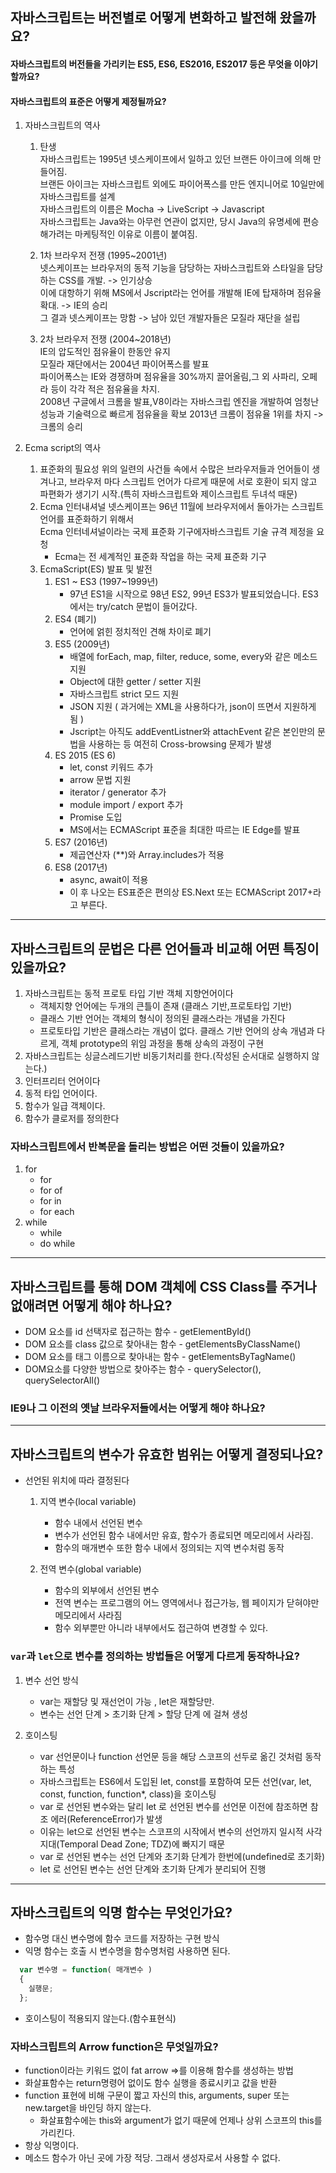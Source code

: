 ## 자바스크립트는 버전별로 어떻게 변화하고 발전해 왔을까요? 
#### 자바스크립트의 버전들을 가리키는 ES5, ES6, ES2016, ES2017 등은 무엇을 이야기할까요?
#### 자바스크립트의 표준은 어떻게 제정될까요?

1. 자바스크립트의 역사
    1. 탄생  
       자바스크립트는 1995년 넷스케이프에서 일하고 있던 브랜든 아이크에 의해 만들어짐.   
       브랜든 아이크는 자바스크립트 외에도 파이어폭스를 만든 엔지니어로 10일만에 자바스크립트를 설계  
       자바스크립트의 이름은 Mocha -> LiveScript -> Javascript   
       자바스크립트는 Java와는 아무런 연관이 없지만, 당시 Java의 유명세에 편승해가려는 마케팅적인 이유로 이름이 붙여짐.
    
    2. 1차 브라우저 전쟁 (1995~2001년)  
        넷스케이프는 브라우저의 동적 기능을 담당하는 자바스크립트와 스타일을 담당하는 CSS를 개발. -> 인기상승   
        이에 대항하기 위해 MS에서 Jscript라는 언어를 개발해 IE에 탑재하며 점유율 확대. -> IE의 승리  
        그 결과 넷스케이프는 망함 -> 남아 있던 개발자들은 모질라 재단을 설립
    3. 2차 브라우저 전쟁 (2004~2018년)  
       IE의 압도적인 점유율이 한동안 유지  
       모질라 재단에서는 2004년 파이어폭스를 발표   
       파이어폭스는 IE와 경쟁하며 점유율을 30%까지 끌어올림,그 외 사파리, 오페라 등이 각각 적은 점유율을 차지.  
       2008년 구글에서 크롬을 발표,V8이라는 자바스크립 엔진을 개발하여 엄청난 성능과 기술력으로 빠르게 점유율을 확보
       2013년 크롬이 점유율 1위를 차지 -> 크롬의 승리


2. Ecma script의 역사
    1. 표준화의 필요성
       위의 일련의 사건들 속에서 수많은 브라우저들과 언어들이 생겨나고, 브라우저 마다 스크립트 언어가 다르게 때문에 서로 호환이 되지 않고  
       파편화가 생기기 시작.(특히 자바스크립트와 제이스크립트 두녀석 때문)
    2. Ecma 인터내셔널
       넷스케이프는 96년 11월에 브라우저에서 돌아가는 스크립트 언어를 표준화하기 위해서  
       Ecma 인터네셔널이라는 국제 표준화 기구에자바스크립트 기술 규격 제정을 요청
       * Ecma는 전 세계적인 표준화 작업을 하는 국제 표준화 기구
    3. EcmaScript(ES) 발표 및 발전
       1. ES1 ~ ES3 (1997~1999년)
          * 97년 ES1을 시작으로 98년 ES2, 99년 ES3가 발표되었습니다. ES3에서는 try/catch 문법이 들어갔다.  
       2. ES4 (폐기)
          * 언어에 얽힌 정치적인 견해 차이로 폐기
       3. ES5 (2009년)
          * 배열에 forEach, map, filter, reduce, some, every와 같은 메소드 지원
          * Object에 대한 getter / setter 지원
          * 자바스크립트 strict 모드 지원
          * JSON 지원 ( 과거에는 XML을 사용하다가, json이 뜨면서 지원하게 됨 )
          * Jscript는 아직도 addEventListner와 attachEvent 같은 본인만의 문법을 사용하는 등 여전히 Cross-browsing 문제가 발생
       4. ES 2015 (ES 6)
          * let, const 키워드 추가
          * arrow 문법 지원
          * iterator / generator 추가
          * module import / export 추가
          * Promise 도입
          * MS에서는 ECMAScript 표준을 최대한 따르는 IE Edge를 발표
       5. ES7 (2016년)
          * 제곱연산자 (**)와 Array.includes가 적용
       6. ES8 (2017년)
          * async, await이 적용
          * 이 후 나오는 ES표준은 편의상 ES.Next 또는 ECMAScript 2017+라고 부른다.
***
## 자바스크립트의 문법은 다른 언어들과 비교해 어떤 특징이 있을까요?
1. 자바스크립트는 동적 프로토 타입 기반 객체 지향언어이다
   * 객체지향 언어에는 두개의 큰틀이 존재 (클래스 기반,프로토타입 기반)
   * 클래스 기반 언어는 객체의 형식이 정의된 클래스라는 개념을 가진다
   * 프로토타입 기반은 클래스라는 개념이 없다. 클래스 기반 언어의 상속 개념과 다르게, 객체 prototype의 위임 과정을 통해 상속의 과정이 구현
2. 자바스크립트는 싱글스레드기반 비동기처리를 한다.(작성된 순서대로 실행하지 않는다.)
3. 인터프리터 언어이다 
4. 동적 타입 언어이다.
5. 함수가 일급 객체이다.
6. 함수가 클로저를 정의한다
### 자바스크립트에서 반복문을 돌리는 방법은 어떤 것들이 있을까요?
1. for
   * for
   * for of
   * for in
   * for each
2. while
   * while
   * do while
***
## 자바스크립트를 통해 DOM 객체에 CSS Class를 주거나 없애려면 어떻게 해야 하나요?
* DOM 요소를 id 선택자로 접근하는 함수 - getElementById()
* DOM 요소를 class 값으로 찾아내는 함수 - getElementsByClassName()
* DOM 요소를 태그 이름으로 찾아내는 함수 - getElementsByTagName()
* DOM요소를 다양한 방법으로 찾아주는 함수 - querySelector(), querySelectorAll()
### IE9나 그 이전의 옛날 브라우저들에서는 어떻게 해야 하나요?
***
## 자바스크립트의 변수가 유효한 범위는 어떻게 결정되나요?
* 선언된 위치에 따라 결정된다
  1. 지역 변수(local variable)
     * 함수 내에서 선언된 변수
     * 변수가 선언된 함수 내에서만 유효, 함수가 종료되면 메모리에서 사라짐.
     * 함수의 매개변수 또한 함수 내에서 정의되는 지역 변수처럼 동작

  2. 전역 변수(global variable)
     * 함수의 외부에서 선언된 변수
     * 전역 변수는 프로그램의 어느 영역에서나 접근가능, 웹 페이지가 닫혀야만 메모리에서 사라짐
     * 함수 외부뿐만 아니라 내부에서도 접근하여 변경할 수 있다.


### `var`과 `let`으로 변수를 정의하는 방법들은 어떻게 다르게 동작하나요?
1. 변수 선언 방식
   * var는 재할당 및 재선언이 가능 , let은 재할당만.
   * 변수는 선언 단계 > 초기화 단계 > 할당 단계 에 걸쳐 생성

   
2. 호이스팅
   * var 선언문이나 function 선언문 등을 해당 스코프의 선두로 옮긴 것처럼 동작하는 특성
   * 자바스크립트는 ES6에서 도입된 let, const를 포함하여 모든 선언(var, let, const, function, function*, class)을 호이스팅
   * var 로 선언된 변수와는 달리 let 로 선언된 변수를 선언문 이전에 참조하면 참조 에러(ReferenceError)가 발생
   * 이유는  let으로 선언된 변수는 스코프의 시작에서 변수의 선언까지 일시적 사각지대(Temporal Dead Zone; TDZ)에 빠지기 때문
   * var 로 선언된 변수는 선언 단계와 초기화 단계가 한번에(undefined로 초기화)
   * let 로 선언된 변수는 선언 단계와 초기화 단계가 분리되어 진행
***
## 자바스크립트의 익명 함수는 무엇인가요?
* 함수명 대신 변수명에 함수 코드를 저장하는 구현 방식
* 익명 함수는 호출 시 변수명을 함수명처럼 사용하면 된다.
```javascript
  var 변수명 = function( 매개변수 )
  {
    실행문;
  };
```
* 호이스팅이 적용되지 않는다.(함수표현식)


### 자바스크립트의 Arrow function은 무엇일까요?
* function이라는 키워드 없이 fat arrow =>를 이용해 함수를 생성하는 방법
* 화살표함수는 return명령어 없이도 함수 실행을 종료시키고 값을 반환
* function 표현에 비해 구문이 짧고  자신의 this, arguments, super 또는 new.target을 바인딩 하지 않는다. 
  * 화살표함수에는 this와 argument가 없기 때문에 언제나 상위 스코프의 this를 가리킨다.
* 항상 익명이다. 
* 메소드 함수가 아닌 곳에 가장 적당. 그래서 생성자로서 사용할 수 없다.
